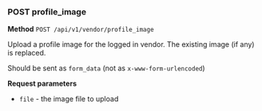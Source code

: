 ### POST profile_image ###

**Method** `POST /api/v1/vendor/profile_image`

Upload a profile image for the logged in vendor. The existing image (if any) is replaced.

Should be sent as `form_data` (not as `x-www-form-urlencoded`)

**Request parameters**

* `file` - the image file to upload

